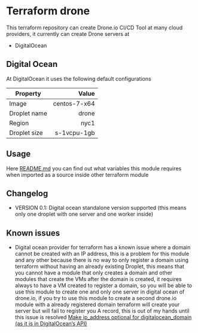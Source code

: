 # Terraform drone

This terraform repository can create Drone.io CI/CD Tool at many cloud providers, it currently can create Drone servers at

* DigitalOcean


## Digital Ocean

At DigitalOcean it uses the following default configurations


| Property | Value |
|----|-----:|
| Image | centos-7-x64 |
| Droplet name | drone |
| Region | nyc1 |
| Droplet size | s-1vcpu-1gb |


## Usage 

Here [README.md](./digital_ocean/README.md) you can find out what variables this module requires when imported as a source inside other terraform module


## Changelog

*  VERSION 0.1: Digital ocean standalone version supported (this means only one droplet with one server and one worker inside)


## Known issues

* Digital ocean provider for terraform has a known issue where a domain cannot be created with an IP address, this is a problem for this module and any other because there is no way to only register a domain using terraform without having an already existing Droplet, this means that you cannot have a module that only creates a domain and other modules that create the VMs after the domain is created, it requires always to have a VM created to register a domain, so you will be able to use this module to create one and only one server in digital ocean of drone.io, if you try to use this module to create a second drone.io module with a already registered domain terraform will create your server but will fail to register you A record, this is out of my hands until this issue is resolved [Make ip_address optional for digitalocean_domain (as it is in DigitalOcean’s API)](https://github.com/terraform-providers/terraform-provider-digitalocean/issues/112)
